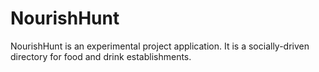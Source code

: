# NourishHunt
  
NourishHunt is an experimental project application. It is a socially-driven directory for food and drink establishments.